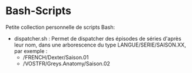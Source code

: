 Bash-Scripts
============

Petite collection personnelle de scripts Bash:
* dispatcher.sh : 
	Permet de dispatcher des épisodes de séries d'après leur nom, dans une arborescence du type 
	LANGUE/SERIE/SAISON.XX, par exemple :
	- /FRENCH/Dexter/Saison.01
	- /VOSTFR/Greys.Anatomy/Saison.02
